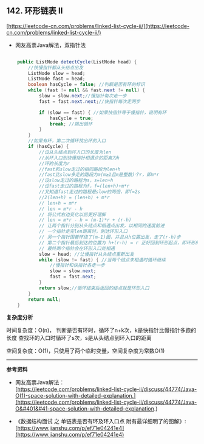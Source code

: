 **142. 环形链表 II**  
---
[https://leetcode-cn.com/problems/linked-list-cycle-ii/](https://leetcode-cn.com/problems/linked-list-cycle-ii/)  

* 网友高票Java解法，双指针法  

```java  

    public ListNode detectCycle(ListNode head) {
        //快慢指针都从头结点出发
        ListNode slow = head;
        ListNode fast = head;
        boolean hasCycle = false; //判断是否有环的标识
        while (fast != null && fast.next != null) {
            slow = slow.next;//慢指针每次走一步
            fast = fast.next.next;//快指针每次走两步

            if (slow == fast) { //如果快指针等于慢指针，说明有环
                hasCycle = true;
                break; //跳出循环
            }
        }
        //如果有环，第二次循环找出环的入口
        if (hasCycle) {
            //设从头结点到环入口的长度为len
            //从环入口到快慢指针相遇点的距离为h
            //环的长度为r
            //fast和slow走过的相同路段为len+h
            //fast比slow多走的路段为m(m≥1且m是整数)个r，即m*r
            //设slow走过的路程为s，s=len+h
            //设fast走过的路程为f，f=(len+h)+m*r
            //又知道fast走过的路程是slow的两倍，即f=2s
            //2(len+h) = (len+h) + m*r
            // len+h = m*r
            // len = m*r - h
            // 将公式右边变化以后更好理解
            // len = m*r - h = (m-1)*r + (r-h)
            // 让两个指针分别从头结点和相遇点出发，以相同的速度前进
            // 一个指针走完len距离时，到达环形入口
            // 另一个指针围着环绕了(m-1)圈，并且从h位置出发，走了(r-h)步
            // 第二个指针最后到达的位置为 h+(r-h) = r 正好回到环形起点，即环形的入口
            // 最终两个指针会在环形入口处相遇
            slow = head; //让慢指针从头结点重新出发
            while (slow != fast) { //当两个结点未相遇时循环继续
                //慢指针和快指针各走一步
                slow = slow.next;
                fast = fast.next;
            }
            return slow;//循环结束后返回的结点就是环形入口
        }
        return null;
    }


```  

**复杂度分析**  

时间复杂度：O(n)，
判断是否有环时，循环了n+k次，k是快指针比慢指针多跑的长度
查找环的入口时循环了s次，s是从头结点到环入口的距离

空间复杂度：O(1)，只使用了两个临时变量，空间复杂度为常数O(1)

---

**参考资料**  

* 网友高票Java解法：  
[https://leetcode.com/problems/linked-list-cycle-ii/discuss/44774/Java-O(1)-space-solution-with-detailed-explanation.](https://leetcode.com/problems/linked-list-cycle-ii/discuss/44774/Java-O&#401&#41-space-solution-with-detailed-explanation.)  

* 《数据结构面试 之 单链表是否有环及环入口点 附有最详细明了的图解》:  
[https://www.jianshu.com/p/ef71e04241e4](https://www.jianshu.com/p/ef71e04241e4)  